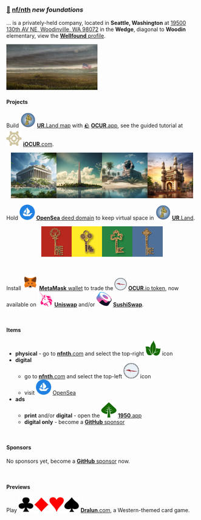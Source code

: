 ### [🥚](https://xn--wr9h.ws) [**nf/nth**](https://nfnth.com) *new foundations*

... is a privately-held company, located in **Seattle, Washington** at [19500 130th AV NE, Woodinville, WA 98072](https://blue.kingcounty.com/Assessor/eRealProperty/Dashboard.aspx?ParcelNbr=1428900123) in the **Wedge**, diagonal to **Woodin** elementary, view the [**Wellfound** profile](https://wellfound.com/u/urland).

<img src="img/field.gif" style="width:240px;height:120px;" />

<br/>

#### Projects

Build <img src="img/island.png" style="width:40px;height:40px;" /> [**UR**.Land map](https://ur.land) with [🪨](https://xn--g19h.ws) [**OCUR**.app](https://ocur.app), see the guided tutorial at <img src="res/img/gear/gear1.png" style="width:40px;height:40px;" /> [**iOCUR**.com](https://iocur.com).

<p align="center"><img src="img/par.png" style="width:120px;height:120px;" /><img src="img/wash.png" style="width:120px;height:120px;" /><img src="img/sphinx.png" style="width:120px;height:120px;" /><img src="img/charm.png" style="width:120px;height:120px;" /></p>

Hold <img src="img/opensea.png" style="width:40px;height:40px;" /> [**OpenSea** deed domain](https://opensea.io/urland) to keep virtual space in <img src="img/island.png" style="width:40px;height:40px;" /> [**UR**.Land](https://ur.land).

<p align="center"><img src="res/img/key/red.png" style="width:80px;height:80px;" /><img src="res/img/key/yellow.png" style="width:80px;height:80px;" /><img src="res/img/key/green.png" style="width:80px;height:80px;" /><img src="res/img/key/blue.png" style="width:80px;height:80px;" /></p>

<br/>

Install <img src="img/meta.png" style="width:40px;height:40px;" /> [**MetaMask** wallet](https://metamask.io) to trade the <img src="res/img/seal3.png" style="width:32px;height:32px;" /> [**OCUR**.io token](https://ocur.io), now available on <img src="img/uniswap.png" style="width:40px;height:40px;" /> [**Uniswap**](https://app.uniswap.org/#/tokens/ethereum/0xccab679860b1017589239bceeeabe5cd45965afc) and/or <img src="img/sushi.png" style="width:40px;height:40px;" /> [**SushiSwap**](https://www.sushi.com/swap).

<br/>

#### Items

- **physical** - go to [**nfnth**.com](https://nfnth.com) and select the top-right <img src="res/img/leaf/leaf2.png" style="width:40px;height:40px;" /> icon
- **digital** 
  - go to [**nfnth**.com](https://nfnth.com) and select the top-left <img src="res/img/seal3.png" style="width:40px;height:40px;" /> icon
  - visit <img src="img/opensea.png" style="width:40px;height:40px;" /> [OpenSea](https://opensea.io/urland)
- **ads**
  - **print** and/or **digital** - open the <img src="res/img/leaf/leaf1.png" style="width:40px;height:40px;" /> [**1950**.app](https://1950.app)
  - **digital only** - become a [**GitHub** sponsor](https://github.com/sponsors/nfnth)

<br/>

#### Sponsors

No sponsors yet, become a [**GitHub** sponsor](https://github.com/sponsors/nfnth) now.

<br/>

#### Previews

Play <img src="res/img/card/club.png" style="width:40px;height:40px;" /><img src="res/img/card/diamond.png" style="width:40px;height:40px;" /><img src="res/img/card/heart.png" style="width:40px;height:40px;" /><img src="res/img/card/spade.png" style="width:40px;height:40px;" /> [**Dralun**.com](https://dralun.com), a Western-themed card game.
